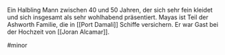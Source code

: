 Ein Halbling Mann zwischen 40 und 50 Jahren, der sich sehr fein kleidet und sich insgesamt als sehr wohlhabend präsentiert. 
Mayas ist Teil der Ashworth Familie, die in [[Port Damali]] Schiffe versichern. Er war Gast bei der Hochzeit von [[Joran Alcamar]].

#minor 